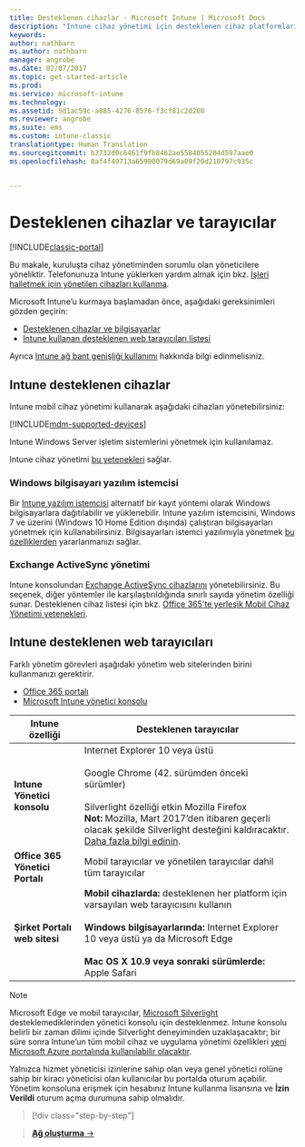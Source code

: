 ```yaml
---
title: Desteklenen cihazlar - Microsoft Intune | Microsoft Docs
description: "Intune cihaz yönetimi için desteklenen cihaz platformlarını ve tarayıcıları listeler"
keywords: 
author: nathbarn
ms.author: nathbarn
manager: angrobe
ms.date: 02/07/2017
ms.topic: get-started-article
ms.prod: 
ms.service: microsoft-intune
ms.technology: 
ms.assetid: 5d1ac59c-a885-4276-8576-f3cf81c2d268
ms.reviewer: angrobe
ms.suite: ems
ms.custom: intune-classic
translationtype: Human Translation
ms.sourcegitcommit: b3732d0c6461f9fb8462ae5584055204d597aae0
ms.openlocfilehash: 0af4f49713a65900079d69a09f20d210797c935c


---
```


# <a name="supported-devices-and-browsers"></a>Desteklenen cihazlar ve tarayıcılar

[!INCLUDE[classic-portal](../includes/classic-portal.md)]

Bu makale, kuruluşta cihaz yönetiminden sorumlu olan yöneticilere yöneliktir. Telefonunuza Intune yüklerken yardım almak için bkz. [İşleri halletmek için yönetilen cihazları kullanma](https://docs.microsoft.com/intune/enduser/company-portal-frequently-asked-questions).

Microsoft Intune’u kurmaya başlamadan önce, aşağıdaki gereksinimleri gözden geçirin:

- [Desteklenen cihazlar ve bilgisayarlar](#intune-supported-devices)
- [Intune kullanan desteklenen web tarayıcıları listesi](#intune-supported-web-browsers)

Ayrıca [Intune ağ bant genişliği kullanımı](network-bandwidth-use.md) hakkında bilgi edinmelisiniz.

## <a name="intune-supported-devices"></a>Intune desteklenen cihazlar

Intune mobil cihaz yönetimi kullanarak aşağıdaki cihazları yönetebilirsiniz:

[!INCLUDE[mdm-supported-devices](../includes/mdm-supported-devices.md)]

Intune Windows Server işletim sistemlerini yönetmek için kullanılamaz.

Intune cihaz yönetimi [bu yetenekleri](mobile-device-management-capabilities-in-microsoft-intune.md) sağlar.

### <a name="windows-pc-software-client"></a>Windows bilgisayarı yazılım istemcisi

Bir [Intune yazılım istemcisi](/intune/deploy-use/manage-windows-pcs-with-microsoft-intune) alternatif bir kayıt yöntemi olarak Windows bilgisayarlara dağıtılabilir ve yüklenebilir. Intune yazılım istemcisini, Windows 7 ve üzerini (Windows 10 Home Edition dışında) çalıştıran bilgisayarları yönetmek için kullanabilirsiniz. Bilgisayarları istemci yazılımıyla yönetmek [bu özelliklerden](windows-pc-management-capabilities-in-microsoft-intune.md) yararlanmanızı sağlar.

### <a name="exchange-activesync-management"></a>Exchange ActiveSync yönetimi

Intune konsolundan [Exchange ActiveSync cihazlarını](/intune/deploy-use/mobile-device-management-with-exchange-activesync-and-microsoft-intune) yönetebilirsiniz. Bu seçenek, diğer yöntemler ile karşılaştırıldığında sınırlı sayıda yönetim özelliği sunar. Desteklenen cihaz listesi için bkz. [Office 365'te yerleşik Mobil Cihaz Yönetimi yetenekleri](https://support.office.com/article/Capabilities-of-built-in-Mobile-Device-Management-for-Office-365-a1da44e5-7475-4992-be91-9ccec25905b0).

## <a name="intune-supported-web-browsers"></a>Intune desteklenen web tarayıcıları

Farklı yönetim görevleri aşağıdaki yönetim web sitelerinden birini kullanmanızı gerektirir.

- [Office 365 portalı](http://go.microsoft.com/fwlink/p/?LinkId=698854)
- [Microsoft Intune yönetici konsolu](https://admin.manage.microsoft.com/)

|Intune özelliği |Desteklenen tarayıcılar|
|---------|---------|
|**Intune Yönetici konsolu**     |  Internet Explorer 10 veya üstü<br /><br />Google Chrome (42. sürümden önceki sürümler)<br /><br />Silverlight özelliği etkin Mozilla Firefox<br />**Not:** Mozilla, Mart 2017’den itibaren geçerli olacak şekilde Silverlight desteğini kaldıracaktır. [Daha fazla bilgi edinin](https://go.microsoft.com/fwlink/?linkid=836872). |
|**Office 365 Yönetici Portalı**     |Mobil tarayıcılar ve yönetilen tarayıcılar dahil tüm tarayıcılar  |
|**Şirket Portalı web sitesi**     |**Mobil cihazlarda:** desteklenen her platform için varsayılan web tarayıcısını kullanın   <br /><br />**Windows bilgisayarlarında:** Internet Explorer 10 veya üstü ya da Microsoft Edge<br /><br />**Mac OS X 10.9 veya sonraki sürümlerde:** Apple Safari    |

> [!Note]
> Microsoft Edge ve mobil tarayıcılar, [Microsoft Silverlight](https://msdn.microsoft.com/en-us/library/cc838158(v=vs.95).aspx) desteklemediklerinden yönetici konsolu için desteklenmez. Intune konsolu belirli bir zaman dilimi içinde Silverlight deneyiminden uzaklaşacaktır; bir süre sonra Intune’un tüm mobil cihaz ve uygulama yönetimi özellikleri [yeni Microsoft Azure portalında kullanılabilir olacaktır](https://blogs.technet.microsoft.com/enterprisemobility/2015/11/17/enhancing-managed-mobile-productivity/).


Yalnızca hizmet yöneticisi izinlerine sahip olan veya genel yönetici rolüne sahip bir kiracı yöneticisi olan kullanıcılar bu portalda oturum açabilir. Yönetim konsoluna erişmek için hesabınız Intune kullanma lisansına ve **İzin Verildi** oturum açma durumuna sahip olmalıdır.

>[!div class="step-by-step"]

>[**Ağ oluşturma** &rarr;](network-bandwidth-use.md)  



<!--HONumber=Feb17_HO2-->


